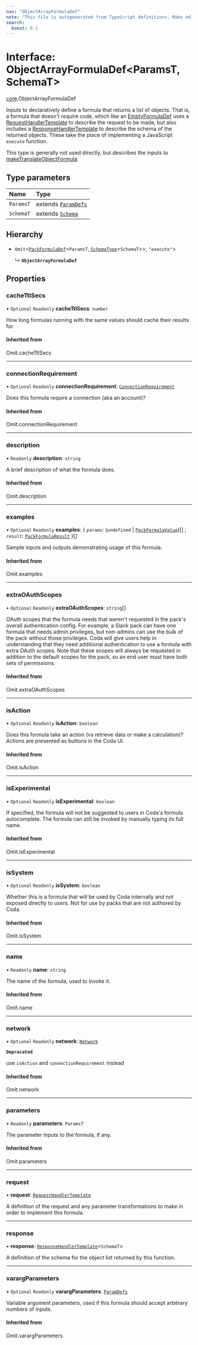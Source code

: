 ```yaml
---
nav: "ObjectArrayFormulaDef"
note: "This file is autogenerated from TypeScript definitions. Make edits to the comments in the TypeScript file and then run `make docs` to regenerate this file."
search:
  boost: 0.1
---
```

# Interface: ObjectArrayFormulaDef<ParamsT, SchemaT\>

[core](../modules/core.md).ObjectArrayFormulaDef

Inputs to declaratively define a formula that returns a list of objects.
That is, a formula that doesn't require code, which like an [EmptyFormulaDef](core.EmptyFormulaDef.md) uses
a [RequestHandlerTemplate](core.RequestHandlerTemplate.md) to describe the request to be made, but also includes a
[ResponseHandlerTemplate](core.ResponseHandlerTemplate.md) to describe the schema of the returned objects.
These take the place of implementing a JavaScript `execute` function.

This type is generally not used directly, but describes the inputs to [makeTranslateObjectFormula](../functions/core.makeTranslateObjectFormula.md).

## Type parameters

| Name | Type |
| :------ | :------ |
| `ParamsT` | extends [`ParamDefs`](../types/core.ParamDefs.md) |
| `SchemaT` | extends [`Schema`](../types/core.Schema.md) |

## Hierarchy

- `Omit`<[`PackFormulaDef`](core.PackFormulaDef.md)<`ParamsT`, [`SchemaType`](../types/core.SchemaType.md)<`SchemaT`\>\>, ``"execute"``\>

  ↳ **`ObjectArrayFormulaDef`**

## Properties

### cacheTtlSecs

• `Optional` `Readonly` **cacheTtlSecs**: `number`

How long formulas running with the same values should cache their results for.

#### Inherited from

Omit.cacheTtlSecs

___

### connectionRequirement

• `Optional` `Readonly` **connectionRequirement**: [`ConnectionRequirement`](../enums/core.ConnectionRequirement.md)

Does this formula require a connection (aka an account)?

#### Inherited from

Omit.connectionRequirement

___

### description

• `Readonly` **description**: `string`

A brief description of what the formula does.

#### Inherited from

Omit.description

___

### examples

• `Optional` `Readonly` **examples**: { `params`: (`undefined` \| [`PackFormulaValue`](../types/core.PackFormulaValue.md))[] ; `result`: [`PackFormulaResult`](../types/core.PackFormulaResult.md)  }[]

Sample inputs and outputs demonstrating usage of this formula.

#### Inherited from

Omit.examples

___

### extraOAuthScopes

• `Optional` `Readonly` **extraOAuthScopes**: `string`[]

OAuth scopes that the formula needs that weren't requested in the pack's overall authentication
config. For example, a Slack pack can have one formula that needs admin privileges, but non-admins
can use the bulk of the pack without those privileges. Coda will give users help in understanding
that they need additional authentication to use a formula with extra OAuth scopes. Note that
these scopes will always be requested in addition to the default scopes for the pack,
so an end user must have both sets of permissions.

#### Inherited from

Omit.extraOAuthScopes

___

### isAction

• `Optional` `Readonly` **isAction**: `boolean`

Does this formula take an action (vs retrieve data or make a calculation)?
Actions are presented as buttons in the Coda UI.

#### Inherited from

Omit.isAction

___

### isExperimental

• `Optional` `Readonly` **isExperimental**: `boolean`

If specified, the formula will not be suggested to users in Coda's formula autocomplete.
The formula can still be invoked by manually typing its full name.

#### Inherited from

Omit.isExperimental

___

### isSystem

• `Optional` `Readonly` **isSystem**: `boolean`

Whether this is a formula that will be used by Coda internally and not exposed directly to users.
Not for use by packs that are not authored by Coda.

#### Inherited from

Omit.isSystem

___

### name

• `Readonly` **name**: `string`

The name of the formula, used to invoke it.

#### Inherited from

Omit.name

___

### network

• `Optional` `Readonly` **network**: [`Network`](core.Network.md)

**`Deprecated`**

use `isAction` and `connectionRequirement` instead

#### Inherited from

Omit.network

___

### parameters

• `Readonly` **parameters**: `ParamsT`

The parameter inputs to the formula, if any.

#### Inherited from

Omit.parameters

___

### request

• **request**: [`RequestHandlerTemplate`](core.RequestHandlerTemplate.md)

A definition of the request and any parameter transformations to make in order to implement this formula.

___

### response

• **response**: [`ResponseHandlerTemplate`](core.ResponseHandlerTemplate.md)<`SchemaT`\>

A definition of the schema for the object list returned by this function.

___

### varargParameters

• `Optional` `Readonly` **varargParameters**: [`ParamDefs`](../types/core.ParamDefs.md)

Variable argument parameters, used if this formula should accept arbitrary
numbers of inputs.

#### Inherited from

Omit.varargParameters
